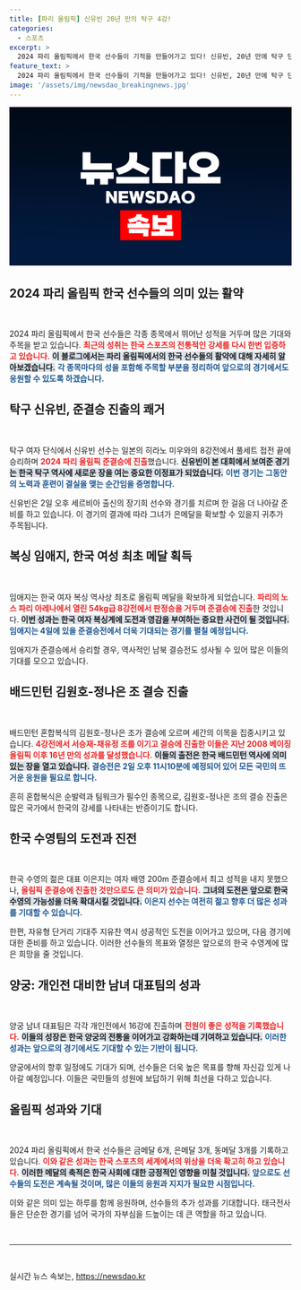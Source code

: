 ```yaml
---
title: [파리 올림픽] 신유빈 20년 만의 탁구 4강!
categories:
  - 스포츠
excerpt: >
  2024 파리 올림픽에서 한국 선수들이 기적을 만들어가고 있다! 신유빈, 20년 만에 탁구 단식 4강 진출, 임애지는 여자 복싱 사상 첫 메달 확보! 배드민턴 혼복 김원호-정나은 조도 결승행, 그리고 양궁 팀 전원 16강 진입! 지금 바로 확인하세요!
feature_text: >
  2024 파리 올림픽에서 한국 선수들이 기적을 만들어가고 있다! 신유빈, 20년 만에 탁구 단식 4강 진출, 임애지는 여자 복싱 사상 첫 메달 확보! 배드민턴 혼복 김원호-정나은 조도 결승행, 그리고 양궁 팀 전원 16강 진입! 지금 바로 확인하세요!
image: '/assets/img/newsdao_breakingnews.jpg'
---
```


<p><img src="/assets/img/newsdao_breakingnews.jpg" alt="koreaapp 속보" /></p>

<h2 data-ke-size="size26">2024 파리 올림픽 한국 선수들의 의미 있는 활약</h2>

<p data-ke-size="size16">&nbsp;</p>

<p>2024 파리 올림픽에서 한국 선수들은 각종 종목에서 뛰어난 성적을 거두며 많은 기대와 주목을 받고 있습니다. <b><span style="color: #ee2323;">최근의 성취는 한국 스포츠의 전통적인 강세를 다시 한번 입증하고 있습니다.</span></b> <b><span style="background-color: #21538527;">이 블로그에서는 파리 올림픽에서의 한국 선수들의 활약에 대해 자세히 알아보겠습니다.</span></b> <b><span style="color: #1a5490;">각 종목마다의 성을 포함해 주목할 부분을 정리하여 앞으로의 경기에서도 응원할 수 있도록 하겠습니다.</span></b></p>

<h2 data-ke-size="size26">탁구 신유빈, 준결승 진출의 쾌거</h2>

<p data-ke-size="size16">&nbsp;</p>

<p>탁구 여자 단식에서 신유빈 선수는 일본의 히라노 미우와의 8강전에서 풀세트 접전 끝에 승리하며 <b><span style="color: #ee2323;">2024 파리 올림픽 준결승에 진출</span></b>했습니다. <b><span style="background-color: #21538527;">신유빈이 본 대회에서 보여준 경기는 한국 탁구 역사에 새로운 장을 여는 중요한 이정표가 되었습니다.</span></b> <b><span style="color: #1a5490;">이번 경기는 그동안의 노력과 훈련이 결실을 맺는 순간임을 증명합니다.</span></b> </p>

<p>신유빈은 2일 오후 세르비아 출신의 장기희 선수와 경기를 치르며 한 걸음 더 나아갈 준비를 하고 있습니다. 이 경기의 결과에 따라 그녀가 은메달을 확보할 수 있을지 귀추가 주목됩니다.</p>

<h2 data-ke-size="size26">복싱 임애지, 한국 여성 최초 메달 획득</h2>

<p data-ke-size="size16">&nbsp;</p>

<p>임애지는 한국 여자 복싱 역사상 최초로 올림픽 메달을 확보하게 되었습니다. <b><span style="color: #ee2323;">파리의 노스 파리 아레나에서 열린 54kg급 8강전에서 판정승을 거두며 준결승에 진출</span></b>한 것입니다. <b><span style="background-color: #21538527;">이번 성과는 한국 여자 복싱계에 도전과 영감을 부여하는 중요한 사건이 될 것입니다.</span></b> <b><span style="color: #1a5490;">임애지는 4일에 있을 준결승전에서 더욱 기대되는 경기를 펼칠 예정입니다.</span></b></p>

<p>임애지가 준결승에서 승리할 경우, 역사적인 남북 결승전도 성사될 수 있어 많은 이들의 기대를 모으고 있습니다. </p>

<h2 data-ke-size="size26">배드민턴 김원호-정나은 조 결승 진출</h2>

<p data-ke-size="size16">&nbsp;</p>

<p>배드민턴 혼합복식의 김원호-정나은 조가 결승에 오르며 세간의 이목을 집중시키고 있습니다. <b><span style="color: #ee2323;">4강전에서 서승재-채유정 조를 이기고 결승에 진출한 이들은 지난 2008 베이징 올림픽 이후 16년 만의 성과를 달성했습니다.</span></b> <b><span style="background-color: #21538527;">이들의 출전은 한국 배드민턴 역사에 의미 있는 장을 열고 있습니다.</span></b> <b><span style="color: #1a5490;">결승전은 2일 오후 11시10분에 예정되어 있어 모든 국민의 뜨거운 응원을 필요로 합니다.</span></b></p>

<p>흔히 혼합복식은 순발력과 팀워크가 필수인 종목으로, 김원호-정나은 조의 결승 진출은 많은 국가에서 한국의 강세를 나타내는 반증이기도 합니다.</p>

<h2 data-ke-size="size26">한국 수영팀의 도전과 진전</h2>

<p data-ke-size="size16">&nbsp;</p>

<p>한국 수영의 젊은 대표 이은지는 여자 배영 200m 준결승에서 최고 성적을 내지 못했으나, <b><span style="color: #ee2323;">올림픽 준결승에 진출한 것만으로도 큰 의미가 있습니다.</span></b> <b><span style="background-color: #21538527;">그녀의 도전은 앞으로 한국 수영의 가능성을 더욱 확대시킬 것입니다.</span></b> <b><span style="color: #1a5490;">이은지 선수는 여전히 젊고 향후 더 많은 성과를 기대할 수 있습니다.</span></b></p>

<p>한편, 자유형 단거리 기대주 지유찬 역시 성공적인 도전을 이어가고 있으며, 다음 경기에 대한 준비를 하고 있습니다. 이러한 선수들의 목표와 열정은 앞으로의 한국 수영계에 많은 희망을 줄 것입니다.</p>

<h2 data-ke-size="size26">양궁: 개인전 대비한 남녀 대표팀의 성과</h2>

<p data-ke-size="size16">&nbsp;</p>

<p>양궁 남녀 대표팀은 각각 개인전에서 16강에 진출하며 <b><span style="color: #ee2323;">전원이 좋은 성적을 기록했습니다.</span></b> <b><span style="background-color: #21538527;">이들의 성장은 한국 양궁의 전통을 이어가고 강화하는데 기여하고 있습니다.</span></b> <b><span style="color: #1a5490;">이러한 성과는 앞으로의 경기에서도 기대할 수 있는 기반이 됩니다.</span></b></p>

<p>양궁에서의 향후 일정에도 기대가 되며, 선수들은 더욱 높은 목표를 향해 자신감 있게 나아갈 예정입니다. 이들은 국민들의 성원에 보답하기 위해 최선을 다하고 있습니다.</p>

<h2 data-ke-size="size26">올림픽 성과와 기대</h2>

<p data-ke-size="size16">&nbsp;</p>

<p>2024 파리 올림픽에서 한국 선수들은 금메달 6개, 은메달 3개, 동메달 3개를 기록하고 있습니다. <b><span style="color: #ee2323;">이와 같은 성과는 한국 스포츠의 세계에서의 위상을 더욱 확고히 하고 있습니다.</span></b> <b><span style="background-color: #21538527;">이러한 메달의 축적은 한국 사회에 대한 긍정적인 영향을 미칠 것입니다.</span></b> <b><span style="color: #1a5490;">앞으로도 선수들의 도전은 계속될 것이며, 많은 이들의 응원과 지지가 필요한 시점입니다.</span></b> </p>

<p>이와 같은 의미 있는 하루를 함께 응원하며, 선수들의 추가 성과를 기대합니다. 태극전사들은 단순한 경기를 넘어 국가의 자부심을 드높이는 데 큰 역할을 하고 있습니다. </p>

<p data-ke-size="size16">&nbsp;</p>

<hr>

<p data-ke-size="size16">&nbsp;</p>
실시간 뉴스 속보는, <a href="https://newsdao.kr" rel="dofollow">https://newsdao.kr</a>


